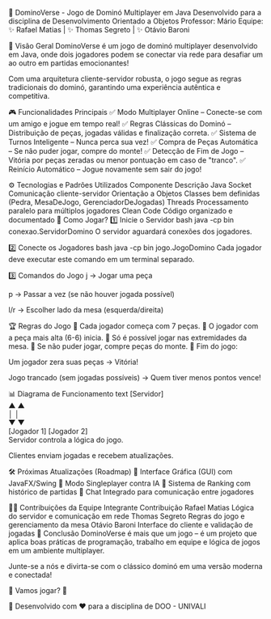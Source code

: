 🎲 DominoVerse - Jogo de Dominó Multiplayer em Java
Desenvolvido para a disciplina de Desenvolvimento Orientado a Objetos
Professor: Mário
Equipe:
✨ Rafael Matias | ✨ Thomas Segreto | ✨ Otávio Baroni

🌟 Visão Geral
DominoVerse é um jogo de dominó multiplayer desenvolvido em Java, onde dois jogadores podem se conectar via rede para desafiar um ao outro em partidas emocionantes!

Com uma arquitetura cliente-servidor robusta, o jogo segue as regras tradicionais do dominó, garantindo uma experiência autêntica e competitiva.

🎮 Funcionalidades Principais
✅ Modo Multiplayer Online – Conecte-se com um amigo e jogue em tempo real!
✅ Regras Clássicas do Dominó – Distribuição de peças, jogadas válidas e finalização correta.
✅ Sistema de Turnos Inteligente – Nunca perca sua vez!
✅ Compra de Peças Automática – Se não puder jogar, compre do monte!
✅ Detecção de Fim de Jogo – Vitória por peças zeradas ou menor pontuação em caso de "tranco".
✅ Reinício Automático – Jogue novamente sem sair do jogo!

⚙️ Tecnologias e Padrões Utilizados
Componente	Descrição
Java Socket	Comunicação cliente-servidor
Orientação a Objetos	Classes bem definidas (Pedra, MesaDeJogo, GerenciadorDeJogadas)
Threads	Processamento paralelo para múltiplos jogadores
Clean Code	Código organizado e documentado
🚀 Como Jogar?
1️⃣ Inicie o Servidor
bash
java -cp bin conexao.ServidorDomino
O servidor aguardará conexões dos jogadores.

2️⃣ Conecte os Jogadores
bash
java -cp bin jogo.JogoDomino
Cada jogador deve executar este comando em um terminal separado.

3️⃣ Comandos do Jogo
j → Jogar uma peça

p → Passar a vez (se não houver jogada possível)

l/r → Escolher lado da mesa (esquerda/direita)

🏆 Regras do Jogo
📌 Cada jogador começa com 7 peças.
📌 O jogador com a peça mais alta (6-6) inicia.
📌 Só é possível jogar nas extremidades da mesa.
📌 Se não puder jogar, compre peças do monte.
📌 Fim do jogo:

Um jogador zera suas peças → Vitória!

Jogo trancado (sem jogadas possíveis) → Quem tiver menos pontos vence!

📊 Diagrama de Funcionamento
text
         [Servidor]  
            ▲  ▲  
            │  │  
            ▼  ▼  
[Jogador 1]    [Jogador 2]  
Servidor controla a lógica do jogo.

Clientes enviam jogadas e recebem atualizações.

🛠 Próximas Atualizações (Roadmap)
🔹 Interface Gráfica (GUI) com JavaFX/Swing
🔹 Modo Singleplayer contra IA
🔹 Sistema de Ranking com histórico de partidas
🔹 Chat Integrado para comunicação entre jogadores

👨‍💻 Contribuições da Equipe
Integrante	Contribuição
Rafael Matias	Lógica do servidor e comunicação em rede
Thomas Segreto	Regras do jogo e gerenciamento da mesa
Otávio Baroni	Interface do cliente e validação de jogadas
🎉 Conclusão
DominoVerse é mais que um jogo – é um projeto que aplica boas práticas de programação, trabalho em equipe e lógica de jogos em um ambiente multiplayer.

Junte-se a nós e divirta-se com o clássico dominó em uma versão moderna e conectada!

🏁 Vamos jogar? 🚀

📌 Desenvolvido com ❤️ para a disciplina de DOO - UNIVALI